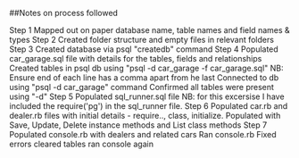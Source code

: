 ##Notes on process followed

Step 1
  Mapped out on paper database name,  table names and field names & types
Step 2
  Created folder structure and empty files in relevant folders
Step 3
  Created database via psql "createdb" command
Step 4
  Populated car_garage.sql file with details for the tables, fields and relationships
  Created tables in psql db using "psql -d car_garage -f car_garage.sql"
  NB: Ensure end of each line has a comma apart from he last
  Connected to db using "psql -d car_garage" command
  Confirmed all tables were present using "-d"
Step 5
  Populated sql_runner.sql file
  NB: for this excersise I have included the require('pg') in the sql_runner file.
Step 6
  Populated car.rb and dealer.rb files with initial details - require.., class, initialize.
  Populated with Save, Update, Delete instance methods and List class methods
Step 7
  Populated console.rb with dealers and related cars
  Ran console.rb
  Fixed errors
  cleared tables
  ran console again


